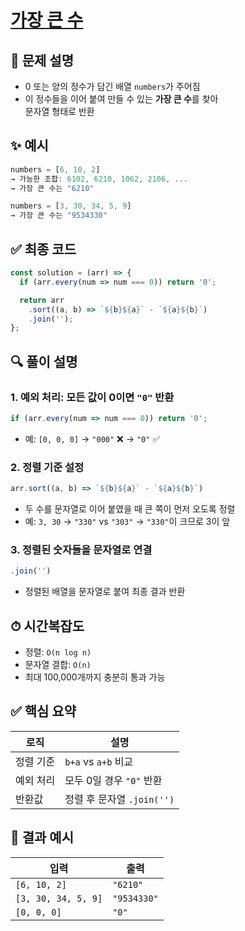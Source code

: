 # [가장 큰 수](https://school.programmers.co.kr/learn/courses/30/lessons/42746)

## 🧩 문제 설명

- 0 또는 양의 정수가 담긴 배열 `numbers`가 주어짐
- 이 정수들을 이어 붙여 만들 수 있는 **가장 큰 수**를 찾아  
  문자열 형태로 반환
  
## ✨ 예시

```js
numbers = [6, 10, 2]
→ 가능한 조합: 6102, 6210, 1062, 2106, ...
→ 가장 큰 수는 "6210"

numbers = [3, 30, 34, 5, 9]
→ 가장 큰 수는 "9534330"
```

## ✅ 최종 코드

```js
const solution = (arr) => {
  if (arr.every(num => num === 0)) return '0';

  return arr
    .sort((a, b) => `${b}${a}` - `${a}${b}`)
    .join('');
};
```

## 🔍 풀이 설명

### 1. **예외 처리**: 모든 값이 0이면 `"0"` 반환
```js
if (arr.every(num => num === 0)) return '0';
```

- 예: `[0, 0, 0]` → `"000"` ❌ → `"0"` ✅

### 2. **정렬 기준 설정**

```js
arr.sort((a, b) => `${b}${a}` - `${a}${b}`)
```

- 두 수를 문자열로 이어 붙였을 때 큰 쪽이 먼저 오도록 정렬  
- 예: `3, 30` → `"330"` vs `"303"` → `"330"`이 크므로 3이 앞

### 3. **정렬된 숫자들을 문자열로 연결**

```js
.join('')
```

- 정렬된 배열을 문자열로 붙여 최종 결과 반환

## ⏱ 시간복잡도

- 정렬: `O(n log n)`
- 문자열 결합: `O(n)`
- 최대 100,000개까지 충분히 통과 가능

## ✅ 핵심 요약

| 로직 | 설명 |
|------|------|
| 정렬 기준 | `b+a` vs `a+b` 비교 |
| 예외 처리 | 모두 0일 경우 `"0"` 반환 |
| 반환값 | 정렬 후 문자열 `.join('')` |

## 📌 결과 예시

| 입력 | 출력 |
|------|------|
| `[6, 10, 2]` | `"6210"` |
| `[3, 30, 34, 5, 9]` | `"9534330"` |
| `[0, 0, 0]` | `"0"` |

